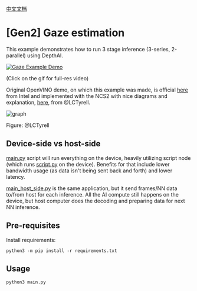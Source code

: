 [中文文档](README.zh-CN.md)

# [Gen2] Gaze estimation

This example demonstrates how to run 3 stage inference (3-series, 2-parallel) using DepthAI.

[![Gaze Example Demo](https://github.com/luxonis/depthai-experiments/assets/18037362/5d7eea47-d5be-4d8a-92b2-7b5ff01d443d)](https://tinyurl.com/5h3dycc5)

(Click on the gif for full-res video)

Original OpenVINO demo, on which this example was made, is official [here](https://docs.openvinotoolkit.org/2021.1/omz_demos_gaze_estimation_demo_README.html) from Intel and implemented with the NCS2 with nice diagrams and explanation, [here](https://github.com/LCTyrell/Gaze_pointer_controller), from @LCTyrell.

![graph](https://user-images.githubusercontent.com/32992551/103378235-de4fec00-4a9e-11eb-88b2-621180f7edef.jpeg)

Figure: @LCTyrell

## Device-side vs host-side

[main.py](main.py) script will run everything on the device, heavily utilizing script node (which runs [script.py](script.py) on the device). Benefits for that include lower bandwidth usage (as data isn't being sent back and forth) and lower latency.

[main_host_side.py](main_host_side.py) is the same application, but it send frames/NN data to/from host for each inference. All the AI compute still happens on the device, but host computer does the decoding and preparing data for next NN inference.

## Pre-requisites

Install requirements:
```
python3 -m pip install -r requirements.txt
```

## Usage

```
python3 main.py
```

